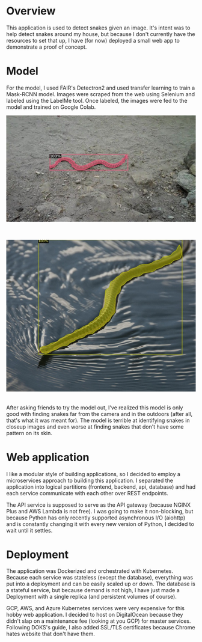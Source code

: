 # Overview
This application is used to detect snakes given an image. It's intent was to help detect snakes around my house, but because 
I don't currently have the resources to set that up, I have (for now) deployed a small web app to demonstrate a proof of concept.

# Model
For the model, I used FAIR's Detectron2 and used transfer learning to train a Mask-RCNN model. Images were scraped from the web
using Selenium and labeled using the LabelMe tool. Once labeled, the images were fed to the model and trained on Google Colab.
<br>
<p align="center">

  <!--<img src="https://github.com/neovasudeva/Snake-Detector/blob/dev/images/im1.jpg" />-->

  ![ScreenShot](/images/im1.jpg)    

</p>
<br>
<p align="center">

  <!--<img src="https://github.com/neovasudeva/Snake-Detector/blob/dev/images/im3.jpg" />-->

  ![ScreenShot](/images/im3.jpg)    

</p>
<br>
After asking friends to try the model out, I've realized this model is only good with finding snakes far from the camera and in the outdoors 
(after all, that's what it was meant for). The model is terrible at identifying snakes in closeup images and even worse at finding 
snakes that don't have some pattern on its skin.

# Web application
I like a modular style of building applications, so I decided to employ a microservices approach to building this application.
I separated the application into logical partitions (frontend, backend, api, database) and had each service communicate with each 
other over REST endpoints.

The API service is supposed to serve as the API gateway (because NGINX Plus and AWS Lambda is not free). I was going to make it non-blocking,
but because Python has only recently supported asynchronous I/O (aiohttp) and is constantly changing it with every new version
of Python, I decided to wait until it settles.

# Deployment
The application was Dockerized and orchestrated with Kubernetes. Because each service was stateless (except the database), everything
was put into a deployment and can be easily scaled up or down. The database is a stateful service, but because demand is not high, I have
just made a Deployment with a single replica (and persistent volumes of course). 

GCP, AWS, and Azure Kubernetes services were very expensive for this hobby web application. I decided to host on DigitalOcean because
they didn't slap on a maintenance fee (looking at you GCP) for master services. Following DOKS's guide, I also added SSL/TLS certificates 
because Chrome hates website that don't have them.

